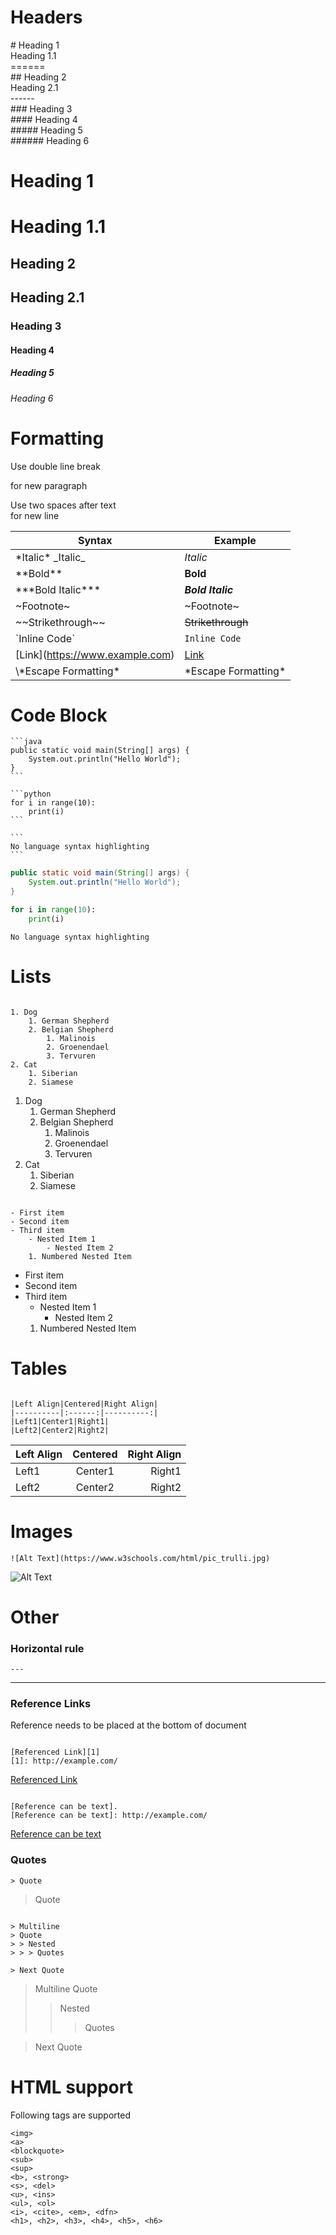 # Headers

\# Heading 1  
Heading 1.1  
\======  
\## Heading 2  
Heading 2.1  
\------  
\### Heading 3  
\#### Heading 4  
\##### Heading 5  
\###### Heading 6

# Heading 1

Heading 1.1
======
## Heading 2

Heading 2.1
------
### Heading 3
#### Heading 4
##### Heading 5
###### Heading 6


# Formatting

Use double line break

for new paragraph

Use two spaces after text  
for new line

| Syntax | Example |
|-----------|-----------|
|\*Italic*  \_Italic_|*Italic*|
|\*\*Bold**|**Bold**|
|\*\*\*Bold Italic***|***Bold Italic***|
|\~Footnote\~|~Footnote~|
|\~\~Strikethrough\~\~|~~Strikethrough~~|
|\`Inline Code\`|`Inline Code`|
|\[Link](https://www.example.com)|[Link](https://www.example.com)|
|\\\*Escape Formatting*|\*Escape Formatting*|

# Code Block

`````
```java 
public static void main(String[] args) {  
    System.out.println("Hello World");  
}
```

```python 
for i in range(10):
    print(i)
```

```
No language syntax highlighting
```
`````

```java 
public static void main(String[] args) {  
    System.out.println("Hello World");  
}
```

```python 
for i in range(10):
    print(i)
```

```
No language syntax highlighting
```

# Lists
```

1. Dog
    1. German Shepherd
    2. Belgian Shepherd
        1. Malinois
        2. Groenendael
        3. Tervuren
2. Cat
    1. Siberian
    2. Siamese
```

1. Dog
    1. German Shepherd
    2. Belgian Shepherd
        1. Malinois
        2. Groenendael
        3. Tervuren
2. Cat
    1. Siberian
    2. Siamese

```

- First item
- Second item
- Third item
    - Nested Item 1
        - Nested Item 2
    1. Numbered Nested Item

```

- First item
- Second item
- Third item
    - Nested Item 1
        - Nested Item 2
    1. Numbered Nested Item

# Tables

```

|Left Align|Centered|Right Align|  
|----------|:------:|----------:|  
|Left1|Center1|Right1|  
|Left2|Center2|Right2|
```

|Left Align|Centered|Right Align|
|----------|:------:|----------:|  
|Left1|Center1|Right1|  
|Left2|Center2|Right2|

# Images

`![Alt Text](https://www.w3schools.com/html/pic_trulli.jpg)`

![Alt Text](https://www.w3schools.com/html/pic_trulli.jpg)

# Other

### Horizontal rule
`---`

---

### Reference Links

Reference needs to be placed at the bottom of document

```

[Referenced Link][1]  
[1]: http://example.com/
```

[Referenced Link][1]

```

[Reference can be text].  
[Reference can be text]: http://example.com/
```
[Reference can be text][1]

### Quotes

`> Quote`

> Quote

```

> Multiline
> Quote
> > Nested
> > > Quotes

> Next Quote
```

> Multiline
> Quote
> > Nested
> > > Quotes

> Next Quote

# HTML support

Following tags are supported
```
<img>
<a>
<blockquote>
<sub>
<sup>
<b>, <strong>
<s>, <del>
<u>, <ins>
<ul>, <ol>
<i>, <cite>, <em>, <dfn>
<h1>, <h2>, <h3>, <h4>, <h5>, <h6>
```

[1]: http://example.com/
[Reference can be text]: http://example.com/
